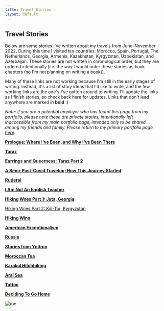 ```yaml
---
title: Travel Stories
layout: default
---
```


## Travel Stories

Below are some stories I've written about my travels from June-November 2022. During this time I visited ten countries: Morocco, Spain, Portugal, The Netherlands, Georgia, Armenia, Kazakhstan, Kyrgyzstan, Uzbekistan, and Azerbaijan. These stories are not written in chronological order, but they are ordered intentionally (i.e. the way I would order these stories as book chapters (no I'm not planning on writing a book)).

Many of these links are not working because I'm still in the early stages of writing. Instead, it's a list of story ideas that I'd like to write, and the few working links are the one's I've gotten around to writing. I'll update the links as I finish stories, so check back here for updates. Links that don't lead anywhere are marked in **bold** :)

*Note: if you are a potential employer who has found this page from my portfolio, please note these are private stories, intentionally left inaccessible from my main portfolio page, intended only to be shared among my friends and family. Please return to my primary portfolio page [here](https://jackson-mumper.github.io).*

**[Prologue: Where I've Been, and Why I've Been There]()**

**[Taraz]()**

**[Earrings and Queerness: Taraz Part 2]()**

**[A Semi-Post-Covid Travelog: How This Journey Started]()**

**[Ruderal]()**

**[I Am Not An English Teacher]()**

**[Hiking Woes Part 1: Juta, Georgia]()**

[Hiking Woes Part 2: Kol-Tor, Kyrgyzstan](koltor/koltor.md)

**[Hiking Wins]()**

**[American Exceptionalism]()**

**[Russia]()**

**[Stories from Ynitron]()**

**[Moroccan Tea]()**

**[Karakol Hitchhiking]()**

**[Aral Sea]()**

**[Tattoo]()**

**[Deciding To Go Home]()**

![me](tv.png)
